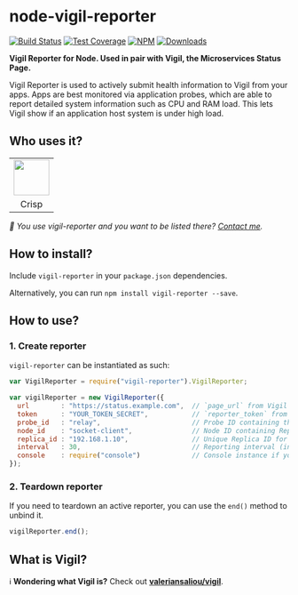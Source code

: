 # node-vigil-reporter

[![Build Status](https://img.shields.io/travis/valeriansaliou/node-vigil-reporter/master.svg)](https://travis-ci.org/valeriansaliou/node-vigil-reporter) [![Test Coverage](https://img.shields.io/coveralls/valeriansaliou/node-vigil-reporter/master.svg)](https://coveralls.io/github/valeriansaliou/node-vigil-reporter?branch=master) [![NPM](https://img.shields.io/npm/v/vigil-reporter.svg)](https://www.npmjs.com/package/vigil-reporter) [![Downloads](https://img.shields.io/npm/dt/vigil-reporter.svg)](https://www.npmjs.com/package/vigil-reporter)

**Vigil Reporter for Node. Used in pair with Vigil, the Microservices Status Page.**

Vigil Reporter is used to actively submit health information to Vigil from your apps. Apps are best monitored via application probes, which are able to report detailed system information such as CPU and RAM load. This lets Vigil show if an application host system is under high load.

## Who uses it?

<table>
<tr>
<td align="center"><a href="https://crisp.chat/"><img src="https://valeriansaliou.github.io/node-vigil-reporter/images/crisp.png" height="64" /></a></td>
</tr>
<tr>
<td align="center">Crisp</td>
</tr>
</table>

_👋 You use vigil-reporter and you want to be listed there? [Contact me](https://valeriansaliou.name/)._

## How to install?

Include `vigil-reporter` in your `package.json` dependencies.

Alternatively, you can run `npm install vigil-reporter --save`.

## How to use?

### 1. Create reporter

`vigil-reporter` can be instantiated as such:

```javascript
var VigilReporter = require("vigil-reporter").VigilReporter;

var vigilReporter = new VigilReporter({
  url        : "https://status.example.com",  // `page_url` from Vigil `config.cfg`
  token      : "YOUR_TOKEN_SECRET",           // `reporter_token` from Vigil `config.cfg`
  probe_id   : "relay",                       // Probe ID containing the parent Node for Replica
  node_id    : "socket-client",               // Node ID containing Replica
  replica_id : "192.168.1.10",                // Unique Replica ID for instance (ie. your IP on the LAN)
  interval   : 30,                            // Reporting interval (in seconds; defaults to 30 seconds if not set)
  console    : require("console")             // Console instance if you need to debug issues
});
```

### 2. Teardown reporter

If you need to teardown an active reporter, you can use the `end()` method to unbind it.

```javascript
vigilReporter.end();
```

## What is Vigil?

ℹ️ **Wondering what Vigil is?** Check out **[valeriansaliou/vigil](https://github.com/valeriansaliou/vigil)**.
